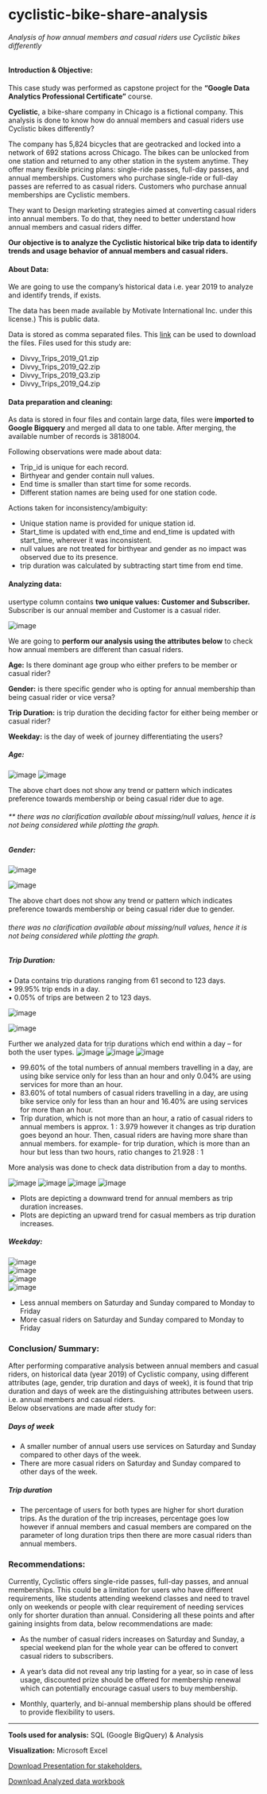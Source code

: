 # cyclistic-bike-share-analysis
###### Analysis of how annual members and casual riders use Cyclistic bikes differently

#### Introduction & Objective:
This case study was performed as capstone project for the <b>“Google Data Analytics Professional Certificate”</b> course. <br>

**Cyclistic**, a bike-share company in Chicago is a fictional company. This analysis is done to know how do annual members and casual riders use Cyclistic bikes differently?

The company has 5,824 bicycles that are geotracked and locked into a network of 692 stations across Chicago. The bikes can be unlocked from one station and returned to any other station in the system anytime. They offer many flexible pricing plans: single-ride passes, full-day passes, and annual memberships. Customers who purchase single-ride or full-day passes are referred to as casual riders. Customers who purchase annual memberships are Cyclistic members.


 They want to Design marketing strategies aimed at converting casual riders into annual members. To do that, they need to better understand how annual members and casual riders differ.
 
 
 **Our objective is to analyze the Cyclistic historical bike trip data to identify trends and usage behavior of annual members and casual riders.**

#### About Data:
We are going to use the company’s historical data i.e. year 2019 to analyze and identify trends, if exists.


The data has been made available by Motivate International Inc. under this license.) This is public data.

Data is stored as comma separated files. This <a href='https://divvy-tripdata.s3.amazonaws.com/index.html'>link</a> can be used to download the files. Files used for this study are:

 - Divvy_Trips_2019_Q1.zip <br>
 - Divvy_Trips_2019_Q2.zip<br>
 - Divvy_Trips_2019_Q3.zip <br>
 - Divvy_Trips_2019_Q4.zip 

#### Data preparation and cleaning:
As data is stored in four files and contain large data, files were <b>imported to Google Bigquery</b> and merged all data to one table. After merging, the available number of records is 3818004.


Following observations were made about data:<br>
-	Trip_id is unique for each record.<br>
-	Birthyear and gender contain null values.<br>
-	End time is smaller than start time for some records.<br>
-	Different station names are being used for one station code.<br>

Actions taken for inconsistency/ambiguity:<br>
-	Unique station name is provided for unique station id.<br>
-	Start_time is updated with end_time and end_time is updated with start_time, wherever it was inconsistent. <br>
-  	null values are not treated for birthyear and gender as no impact was observed due to its presence.<br>
-	trip duration was calculated by subtracting start time from end time.
	
#### Analyzing data:
usertype column contains <b>two unique values: Customer and Subscriber.</b> Subscriber is our annual member and Customer is a casual rider.


![image](https://github.com/anju-pandey/cyclistic-bike-share-analysis/blob/983666a5b4a9e45da49c36dbc591cb172bf9d2cf/Images/1_c_v_s.png)


We are going to **perform our analysis using the attributes below** to check how annual members are different than casual riders.

<b>Age:</b> Is there dominant age group who either prefers to be member or casual rider?

<b>Gender:</b> is there specific gender who is opting for annual membership than being casual rider or vice versa?

<b>Trip Duration:</b> is trip duration the deciding factor for either being member or casual rider?

<b>Weekday:</b> is the day of week of journey differentiating the users?

##### Age:
![image](https://github.com/anju-pandey/cyclistic-bike-share-analysis/blob/3250d98938f0d88fe2e5eb1f2fe748188a4b28e4/Images/age_table.png)
![image](https://github.com/anju-pandey/cyclistic-bike-share-analysis/blob/079354e6314808bba1c0ffc7a5632fc12b9985d5/Images/2_age_chart.png)

The above chart does not show any trend or pattern which indicates preference towards membership or being casual rider due to age.
###### ** there was no clarification available about missing/null values, hence it is not being considered while plotting the graph.

##### Gender:
![image](https://github.com/anju-pandey/cyclistic-bike-share-analysis/blob/876c03ae787c6e88626b9671d8b6d661eda476c7/Images/4_gender_table.png)

![image](https://github.com/anju-pandey/cyclistic-bike-share-analysis/blob/876c03ae787c6e88626b9671d8b6d661eda476c7/Images/5_gender_chart.png)

The above chart does not show any trend or pattern which indicates preference towards membership or being casual rider due to gender.
###### there was no clarification available about missing/null values, hence it is not being considered while plotting the graph.

##### Trip Duration:
•	Data contains trip durations ranging from 61 second to 123 days.      <br> 
•	99.95% trip ends in a day.<br>
•	0.05% of trips are between 2 to 123 days.

![image](https://github.com/anju-pandey/cyclistic-bike-share-analysis/blob/05ef830222187399c34af7914ffcaf30fae7f0a4/Images/6_trip_ending_in_a_day.png)

![image](https://github.com/anju-pandey/cyclistic-bike-share-analysis/blob/05ef830222187399c34af7914ffcaf30fae7f0a4/Images/7_trip_ending_in_a_day_chart.png)


Further we analyzed data for trip durations which end within a day – for both the user types.
![image](https://github.com/anju-pandey/cyclistic-bike-share-analysis/blob/05ef830222187399c34af7914ffcaf30fae7f0a4/Images/8_trip_duration_within_day_annual.png)
![image](https://github.com/anju-pandey/cyclistic-bike-share-analysis/blob/05ef830222187399c34af7914ffcaf30fae7f0a4/Images/9_trip_duration_within_day_casual.png)
![image](https://github.com/anju-pandey/cyclistic-bike-share-analysis/blob/05ef830222187399c34af7914ffcaf30fae7f0a4/Images/10_within_day_chart.png)

- 99.60% of the total numbers of annual members travelling in a day, are using bike service only for less than an hour and only 0.04% are using services for more than an hour. <br>
- 83.60% of total numbers of casual riders travelling in a day, are using bike service only for less than an hour and 16.40% are using services for more than an hour.<br>
- Trip duration, which is not more than an hour, a ratio of casual riders to annual members is approx. 1 : 3.979 however it changes as trip duration goes beyond an hour. Then, casual riders are having more share than annual members. for example- for trip duration, which is more than an hour but less than two hours, ratio changes to 21.928 : 1 <br>

More analysis was done to check data distribution from a day to months.

![image](https://github.com/anju-pandey/cyclistic-bike-share-analysis/blob/05ef830222187399c34af7914ffcaf30fae7f0a4/Images/12_day_to_month_table.png)
![image](https://github.com/anju-pandey/cyclistic-bike-share-analysis/blob/05ef830222187399c34af7914ffcaf30fae7f0a4/Images/11_within_day_chart.png)
![image](https://github.com/anju-pandey/cyclistic-bike-share-analysis/blob/05ef830222187399c34af7914ffcaf30fae7f0a4/Images/13_day_to_month_chart.png)
![image](https://github.com/anju-pandey/cyclistic-bike-share-analysis/blob/05ef830222187399c34af7914ffcaf30fae7f0a4/Images/14_day_to_month_chart.png)
- Plots are depicting a downward trend for annual members as trip duration increases.<br>
- Plots are depicting an upward trend for casual members as trip duration increases.

##### Weekday:
![image](https://github.com/anju-pandey/cyclistic-bike-share-analysis/blob/05ef830222187399c34af7914ffcaf30fae7f0a4/Images/15_weekday_table.png)<br>
![image](https://github.com/anju-pandey/cyclistic-bike-share-analysis/blob/05ef830222187399c34af7914ffcaf30fae7f0a4/Images/16_weekday_chart.png)<br>
![image](https://github.com/anju-pandey/cyclistic-bike-share-analysis/blob/05ef830222187399c34af7914ffcaf30fae7f0a4/Images/17_weekday_chart.png)<br>
![image](https://github.com/anju-pandey/cyclistic-bike-share-analysis/blob/05ef830222187399c34af7914ffcaf30fae7f0a4/Images/18_weekday_chart.png)<br>

- Less annual members on Saturday and Sunday compared to Monday to Friday <br>
- More casual riders on Saturday and Sunday compared to Monday to Friday

### Conclusion/ Summary:
After performing comparative analysis between annual members and casual riders, on historical data (year 2019) of Cyclistic company, using different attributes (age, gender, trip duration and days of week), it is found that trip duration and days of week are the distinguishing attributes between users. i.e. annual members and casual riders. <br>
Below observations are made after study for: <br>
##### Days of week
- A smaller number of annual users use services on Saturday and Sunday compared to other days of the week.<br>
- There are more casual riders on Saturday and Sunday compared to other days of the week.<br>

##### Trip duration
- The percentage of users for both types are higher for short duration trips. As the duration of the trip increases, percentage goes low however if annual members and casual members are compared on the parameter of long duration trips then there are more casual riders than annual members.

### Recommendations:
Currently, Cyclistic offers single-ride passes, full-day passes, and annual memberships. This could be a limitation for users who have different requirements, like students attending weekend classes and need to travel only on weekends or people with clear requirement of needing services only for shorter duration than annual. Considering all these points and after gaining insights from data, below recommendations are made:

- As the number of casual riders increases on Saturday and Sunday, a special weekend plan for the whole year can be offered to convert casual riders to subscribers.

- A year’s data did not reveal any trip lasting for a year, so in case of less usage, discounted prize should be offered for membership renewal which can potentially encourage casual users to buy membership. 

- Monthly, quarterly, and bi-annual membership plans should be offered to provide flexibility to users.

----------------------------------------------------------------------------------------------------------------------------
<b>Tools used for analysis:</b> SQL (Google BigQuery) & Analysis

<b>Visualization:</b> Microsoft Excel

<a href='https://docs.google.com/presentation/d/e/2PACX-1vT3N9cvcGDGbgJR5Rqj-4tpSH6CAPbQicG04VS6Ye_0nEAWVL3R_UQ6U2A6iwOwGuKdgO8ICB_dMhz9/pub?start=false&loop=false&delayms=3000'>Download Presentation for stakeholders.</a>


<a href='https://docs.google.com/spreadsheets/d/1hby5QSqIwQYGuWiOMZdF2u1OJ-TbuKk2/edit?usp=sharing&ouid=116714514526983481166&rtpof=true&sd=true'>Download Analyzed data workbook</a>


